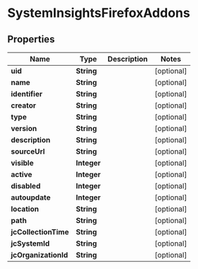 
# SystemInsightsFirefoxAddons

## Properties
Name | Type | Description | Notes
------------ | ------------- | ------------- | -------------
**uid** | **String** |  |  [optional]
**name** | **String** |  |  [optional]
**identifier** | **String** |  |  [optional]
**creator** | **String** |  |  [optional]
**type** | **String** |  |  [optional]
**version** | **String** |  |  [optional]
**description** | **String** |  |  [optional]
**sourceUrl** | **String** |  |  [optional]
**visible** | **Integer** |  |  [optional]
**active** | **Integer** |  |  [optional]
**disabled** | **Integer** |  |  [optional]
**autoupdate** | **Integer** |  |  [optional]
**location** | **String** |  |  [optional]
**path** | **String** |  |  [optional]
**jcCollectionTime** | **String** |  |  [optional]
**jcSystemId** | **String** |  |  [optional]
**jcOrganizationId** | **String** |  |  [optional]



